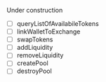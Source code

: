 Under construction

- [ ] queryListOfAvailabileTokens
- [ ] linkWalletToExchange
- [ ] swapTokens
- [ ] addLiquidity
- [ ] removeLiquidity
- [ ] createPool
- [ ] destroyPool
